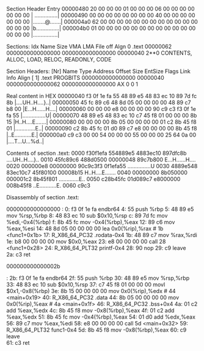 Section Header Entry
00000480  20 00 00 00 01 00 00 00  06 00 00 00 00 00 00 00  | ...............|
00000490  00 00 00 00 00 00 00 00  40 00 00 00 00 00 00 00  |........@.......|
000004a0  62 00 00 00 00 00 00 00  00 00 00 00 00 00 00 00  |b...............|
000004b0  01 00 00 00 00 00 00 00  00 00 00 00 00 00 00 00  |................|

Sections:
Idx Name          Size      VMA               LMA               File off  Algn
  0 .text         00000062  0000000000000000  0000000000000000  00000040  2**0
                  CONTENTS, ALLOC, LOAD, RELOC, READONLY, CODE

Section Headers:
  [Nr] Name              Type             Address           Offset
       Size              EntSize          Flags  Link  Info  Align
  [ 1] .text             PROGBITS         0000000000000000  00000040
       0000000000000062  0000000000000000  AX       0     0     1

Real content in HEX
00000040  f3 0f 1e fa 55 48 89 e5  48 83 ec 10 89 7d fc 8b  |....UH..H....}..|
00000050  45 fc 89 c6 48 8d 05 00  00 00 00 48 89 c7 b8 00  |E...H......H....|
00000060  00 00 00 e8 00 00 00 00  90 c9 c3 f3 0f 1e fa 55  |...............U|
00000070  48 89 e5 48 83 ec 10 c7  45 f8 01 00 00 00 8b 15  |H..H....E.......|
00000080  00 00 00 00 8b 05 00 00  00 00 01 c2 8b 45 f8 01  |.............E..|
00000090  c2 8b 45 fc 01 d0 89 c7  e8 00 00 00 00 8b 45 f8  |..E...........E.|
000000a0  c9 c3 00 00 54 00 00 00  55 00 00 00 25 64 0a 00  |....T...U...%d..|

Contents of section .text:
 0000 f30f1efa 554889e5 4883ec10 897dfc8b  ....UH..H....}..
 0010 45fc89c6 488d0500 00000048 89c7b800  E...H......H....
 0020 000000e8 00000000 90c9c3f3 0f1efa55  ...............U
 0030 4889e548 83ec10c7 45f80100 00008b15  H..H....E.......
 0040 00000000 8b050000 000001c2 8b45f801  .............E..
 0050 c28b45fc 01d089c7 e8000000 008b45f8  ..E...........E.
 0060 c9c3  

 Disassembly of section .text:

0000000000000000 <func1>:
   0:	f3 0f 1e fa          	endbr64 
   4:	55                   	push   %rbp
   5:	48 89 e5             	mov    %rsp,%rbp
   8:	48 83 ec 10          	sub    $0x10,%rsp
   c:	89 7d fc             	mov    %edi,-0x4(%rbp)
   f:	8b 45 fc             	mov    -0x4(%rbp),%eax
  12:	89 c6                	mov    %eax,%esi
  14:	48 8d 05 00 00 00 00 	lea    0x0(%rip),%rax        # 1b <func1+0x1b>
			17: R_X86_64_PC32	.rodata-0x4
  1b:	48 89 c7             	mov    %rax,%rdi
  1e:	b8 00 00 00 00       	mov    $0x0,%eax
  23:	e8 00 00 00 00       	call   28 <func1+0x28>
			24: R_X86_64_PLT32	printf-0x4
  28:	90                   	nop
  29:	c9                   	leave  
  2a:	c3                   	ret    

000000000000002b <main>:
  2b:	f3 0f 1e fa          	endbr64 
  2f:	55                   	push   %rbp
  30:	48 89 e5             	mov    %rsp,%rbp
  33:	48 83 ec 10          	sub    $0x10,%rsp
  37:	c7 45 f8 01 00 00 00 	movl   $0x1,-0x8(%rbp)
  3e:	8b 15 00 00 00 00    	mov    0x0(%rip),%edx        # 44 <main+0x19>
			40: R_X86_64_PC32	.data
  44:	8b 05 00 00 00 00    	mov    0x0(%rip),%eax        # 4a <main+0x1f>
			46: R_X86_64_PC32	.bss+0x4
  4a:	01 c2                	add    %eax,%edx
  4c:	8b 45 f8             	mov    -0x8(%rbp),%eax
  4f:	01 c2                	add    %eax,%edx
  51:	8b 45 fc             	mov    -0x4(%rbp),%eax
  54:	01 d0                	add    %edx,%eax
  56:	89 c7                	mov    %eax,%edi
  58:	e8 00 00 00 00       	call   5d <main+0x32>
			59: R_X86_64_PLT32	func1-0x4
  5d:	8b 45 f8             	mov    -0x8(%rbp),%eax
  60:	c9                   	leave  
  61:	c3                   	ret    
